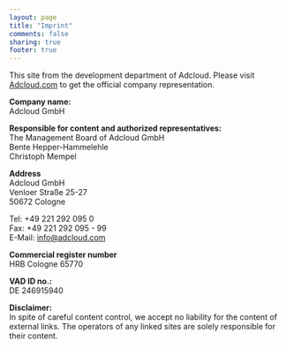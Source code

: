 ```yaml
---
layout: page
title: "Imprint"
comments: false
sharing: true
footer: true
---
```


This site from the development department of Adcloud. Please visit [Adcloud.com](http://adcloud.com) to get the official company representation.

**Company name:**  
Adcloud GmbH

**Responsible for content and authorized representatives:**  
The Management Board of Adcloud GmbH  
Bente Hepper-Hammelehle  
Christoph Mempel  

**Address**  
Adcloud GmbH  
Venloer Straße 25-27  
50672 Cologne

Tel: +49 221 292 095 0  
Fax: +49 221 292 095 - 99  
E-Mail: info@adcloud.com  

**Commercial register number**  
HRB Cologne 65770  

**VAD ID no.:**  
DE 246915940

**Disclaimer:**  
In spite of careful content control, we accept no liability for the content of external links. The operators of any linked sites are solely responsible for their content.

